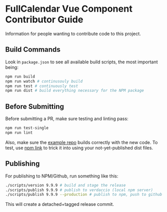 
# FullCalendar Vue Component Contributor Guide

Information for people wanting to contribute code to this project.


## Build Commands

Look in `package.json` to see all available build scripts, the most important being:

```bash
npm run build
npm run watch # continusouly build
npm run test # continuously test
npm run dist # build everything necessary for the NPM package
```

## Before Submitting

Before submitting a PR, make sure testing and linting pass:

```bash
npm run test-single
npm run lint
```

Also, make sure the [example repo](https://github.com/fullcalendar/fullcalendar-example-projects/tree/master/vue) builds correctly with the new code. To test, use [npm link](https://docs.npmjs.com/cli/link.html) to trick it into using your not-yet-published dist files.


## Publishing

For publishing to NPM/Github, run something like this:

```bash
./scripts/version 9.9.9 # build and stage the release
./scripts/publish 9.9.9 # publish to verdaccio (local npm server)
./scripts/publish 9.9.9 --production # publish to npm, push to github
```

This will create a detached+tagged release commit.
